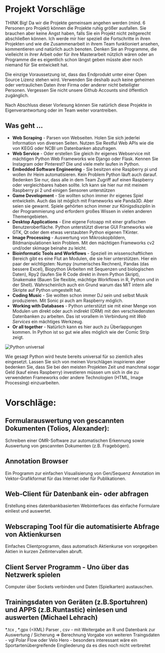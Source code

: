 # Projekt Vorschläge

THINK Big! Da wir die Projekte gemeinsam angehen werden (mind. 6 Personen pro Projekt) können die Projekte ruhig größer ausfallen. Sie brauchen aber keine Angst haben, falls Sie ein Projekt nicht zeitgerecht abschließen können. Ich werde mir hier speziell die Fortschritte in ihren Projekten und wie die Zusammenarbeit in ihrem Team funktioniert ansehen, kommentieren und natürlich auch benoten. Denken Sie an Programme, die vielleicht in ihrer Arbeit oder für ihre Masterarbeit nützlich wären oder an Programme die es eigentlich schon längst geben müsste aber noch niemand für Sie entwickelt hat.

Die einzige Voraussetzung ist, dass das Endprodukt unter einer Open Source Lizenz stehen wird. Verwenden Sie deshalb auch keine geheimen oder vertraulichen Daten ihrer Firma oder anderer nicht beteiligter Personen. Vergessen Sie nicht unsere Github Accounts sind öffentlich zugänglich.

Nach Abschluss dieser Vorlesung können Sie natürlich diese Projekte in Eigenverantwortung oder im Team weiter vorantreiben.

## Was geht ...

+ **Web Scraping** - Parsen von Webseiten. Holen Sie sich jederlei Information von diversen Seiten. Nutzen Sie Restful Web APIs wie die von KEGG oder NCBI um Datenbanken abzufragen.
+ **Web Service** - Oder erstellen Sie gleich ihr eigenes Webservice mit mächtigen Python Web Frameworks wie Django oder Flask. Kennen Sie Instagram oder Pinterest? Die und viele mehr laufen in Python.
+ **Embedded Software Engineering** - Sie besitzen eine Raspberry pi und wollen ihr Heim automatisieren. Kein Problem Python läuft auch darauf. Bedenken Sie nur, dass alle in dem Team Zugriff auf einen Raspberry oder vergleichbares haben sollte. Ich kann sie hier nur mit meinem Raspberry pi 2 und einigen Sensoren unterstützen
+ **Game Development** - Sie wollten schon immer ihr eigenes Spiel entwickeln. Auch das ist möglich mit Frameworks wie Panda3D. Aber seien sie gewarnt. Spiele gehörten schon immer zur Königsdisziplin in der Programmierung und erfordern großes Wissen in vielen anderen Themengebieten.
+ **Desktop Applications** - Eine eigene Fotoapp mit einer grafischen Benutzeroberfläche. Python unterstützt diverse GUI Frameworks wie GTK, Qt oder dem etwas verstaubten Python eigenen TKinter.
+ **Image Processing** - Auswertung von Mikroskopbildern, Bildmanipulationen kein Problem. Mit den mächtigen Frameworks cv2 und/oder skimage beinahe zu leicht.
+ **Bioinformatic Tools and Workflows** - Speziell im wissenschaftlichen Bereich gibt es eine Flut an Modulen, die sie hier unterstützen. Hier ein paar der wichtigsten: Numpy (numerisches Rechnen), Pandas (das bessere Excel), Biopython (Arbeiten mit Sequenzen und biologischen Daten), Rpy2 (laufen Sie R Code direkt in ihrem Python Skript), Snakemake (Bauen Sie flexible, mächtige Workflows in R, Python und in der Shell). Wahrscheinlich auch ein Grund warum das MIT intern alle Skripte auf Python umgestellt hat.
+ **Coding Music** - Sie wollten schon immer DJ sein und selbst Musik produzieren. Mit Sonic pi auch am Raspberry möglich.
+ **Working with Databases** - Python unterstützt sie mit einer Menge von Modulen um direkt oder auch indirekt (ORM) mit den verschiedensten Datenbanken zu arbeiten. Das ist vorallem in Verbindung mit *Web Services* ein mächtiges Werkzeug.
+ **Or all together** - Natürlich kann es hier auch zu Überlappungen kommen. In Python ist so gut wie alles möglich wie der Comic Strip zeigt.

![Python universal](examples/python.png "Python universal")

Wie gesagt Python wird heute bereits universal für so ziemlich alles eingesetzt. Lassen Sie sich von meinen Vorschlägen inspirieren aber bedenken Sie, dass Sie bei den meisten Projekten Zeit und manchmal sogar Geld (kauf eines Raspberry) investieren müssen um sich in die zu verwendeten Frameworks oder andere Technologien (HTML, Image Processing) einzuarbeiten.


# Vorschläge:

## Formularauswertung von gescannten Dokumenten (Tolios, Alexander):

Schreiben einer OMR-Software zur automatischen Erkennung sowie Auswertung von gescannten Dokumenten (z.B. Fragebögen).

## Annotation Browser

Ein Programm zur einfachen Visualisierung von Gen/Sequenz Annotation im Vektor-Grafikformat für das Internet oder für Publikationen.

## Web-Client für Datenbank ein- oder abfragen

Erstellung eines datenbankbasierten Webinterfaces das einfache Formulare einliest und auswertet.

## Webscraping Tool für die automatisierte Abfrage von Aktienkursen

Einfaches Clientprogramm, dass automatisch Aktienkurse von vorgegeben Aktien in kurzen Zeitintervallen abruft.

## Client Server Programm - Uno über das Netzwerk spielen

Computer über Sockets verbinden und Daten (Spielkarten) austauschen.

## Trainingsdaten von Geräten (z.B.Sportuhren) und APPS (z.B.Runtastic) einlesen und auswerten (Michael Lehrach)

*.tcx , *.gpx (=XML) Parser , csv - mit Weitergabe an R und Datenbank zur Auswertung / Sicherung => Berechnung Vorgabe von weiteren Traingsdaten - vgl Polar Flow oder Velo Hero - besonders interessant wäre ein Sportartenübergreifende Eingliederung da es dies noch nicht verbreitet

